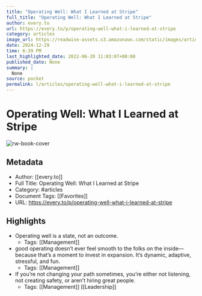 ```yaml
---
title: "Operating Well: What I Learned at Stripe"
full_title: "Operating Well: What I Learned at Stripe"
author: every.to
url: https://every.to/p/operating-well-what-i-learned-at-stripe
category: articles
image_url: https://readwise-assets.s3.amazonaws.com/static/images/article1.be68295a7e40.png
date: 2024-12-29
time: 6:39 PM
last_highlighted_date: 2022-06-20 11:03:07+00:00
published_date: None
summary: |
  None
source: pocket
permalink: l/articles/operating-well-what-i-learned-at-stripe
---
```

# Operating Well: What I Learned at Stripe

![rw-book-cover](https://readwise-assets.s3.amazonaws.com/static/images/article1.be68295a7e40.png)

## Metadata
- Author: [[every.to]]
- Full Title: Operating Well: What I Learned at Stripe
- Category: #articles
- Document Tags: [[Favorites]] 
- URL: https://every.to/p/operating-well-what-i-learned-at-stripe

## Highlights
- Operating well is a state, not an outcome.
    - Tags: [[Management]] 
- good operating doesn’t ever feel smooth to the folks on the inside—because that’s a moment to invest in expansion. It’s dynamic, adaptive, stressful, and fun.
    - Tags: [[Management]] 
- If you’re not changing your path sometimes, you’re either not listening, not creating safety, or aren’t hiring great people.
    - Tags: [[Management]] [[Leadership]] 



